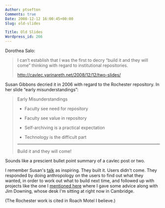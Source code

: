```yaml
---
Author: ptsefton
Comments: true
Date: 2008-12-12 16:00:45+00:00
Slug: old-slides

Title: Old Slides
Wordpress_id: 266
---
```


<div>

<div class="page-toc">

</div>

<div>

Dorothea Salo:

> I can<span class="spCh spChx2019">’</span>t establish that I was the
> first to decry <span class="spCh spChx201c">“</span>build it and they
> will come<span class="spCh spChx201d">”</span> thinking with regard to
> institutional repositories.
>
> <http://cavlec.yarinareth.net/2008/12/12/two-slides/>

Susan Gibbons decried it in 2006 with regard to the Rochester
repository. In her slide <span class="spCh spChx201c">“</span>early
misunderstandings<span class="spCh spChx201d">”</span>:

> Early Misunderstandings
>
> -   Faculty see need for repository
>
> -   Faculty see value in repository
>
> -   Self-archiving is a practical expectation
>
> -   Technology is the difficult part
>
> ****
>
> Build it and they will come!

Sounds like a prescient bullet point summary of a cavlec post or two.

I remember Susan's
[talk](http://www.apsr.edu.au/presentations/successful.html) as
inspiring. They built it. Users didn't come. They responded by doing
anthropology on the users to find out what they wanted, in order to work
out what to build next time, and followed up with projects like the one
I [mentioned here](http://ptsefton.com/blog/2006/10/19/rochester_grant/)
where I gave some advice along with Jim Downing, whose desk I'm sitting
at right now in Cambridge.

(The Rochester work is cited in Roach Motel I believe.)

</div>

</div>
